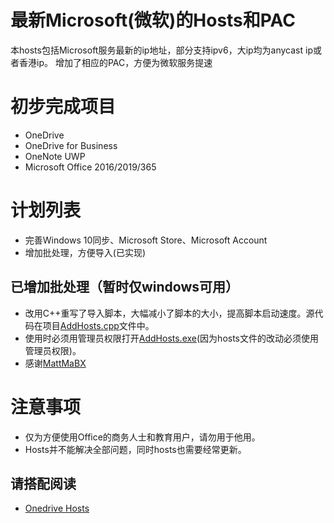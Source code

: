 # 最新Microsoft(微软)的Hosts和PAC

本hosts包括Microsoft服务最新的ip地址，部分支持ipv6，大ip均为anycast ip或者香港ip。
增加了相应的PAC，方便为微软服务提速

# 初步完成项目

 - OneDrive
 - OneDrive for Business
 - OneNote UWP
 - Microsoft Office 2016/2019/365
 
# 计划列表

 - 完善Windows 10同步、Microsoft Store、Microsoft Account
 - 增加批处理，方便导入(已实现)
## 已增加批处理（暂时仅windows可用）
 - 改用C++重写了导入脚本，大幅减小了脚本的大小，提高脚本启动速度。源代码在项目[AddHosts.cpp](https://github.com/MattMaBX/Microsoft-Hosts/blob/master/AddHosts.cpp)文件中。
 - 使用时必须用管理员权限打开[AddHosts.exe](https://github.com/MattMaBX/Microsoft-Hosts/blob/master/AddHosts.exe)(因为hosts文件的改动必须使用管理员权限)。
 - 感谢[MattMaBX](https://github.com/MattMaBX)
  
# 注意事项

 - 仅为方便使用Office的商务人士和教育用户，请勿用于他用。
 - Hosts并不能解决全部问题，同时hosts也需要经常更新。
 
## 请搭配阅读

 - [Onedrive Hosts](https://www.zhangxuhu.com/archives/158.html)
